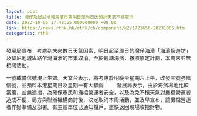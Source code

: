 ```yaml
---
layout: post
title: 灣仔及堅尼地城海濱市集明日至周日因預計天氣不穩取消
date: 2023-10-05 17:48:55.000000000 +08:00
link: https://news.rthk.hk/rthk/ch/component/k2/1721656-20231005.htm
categories: rthk
---
```


發展局宣布，考慮到未來數日天氣因素，明日起至周日的灣仔海濱「海濱藝遊坊」及堅尼地城卑路乍灣海濱的市集取消。至於觀塘海濱，按照原定計劃，本周末並無相關活動。

一號戒備信號現正生效。天文台表示，將考慮於明晚至星期六上午，改發三號強風信號，並預料本港星期日及星期一有大驟雨
　　 
發展局表示，由於海濱場地比較當風，並無遮擋，為確保市民和攤檔營運者安全，以及為免不穩天氣對攤檔營運者造成不便，局方與聯辦機構商討後，決定取消本周活動，並及早宣布，讓攤檔營運者作好準備及部署。有主辧單位已通知檔戶，盡快返回現場收拾財物。
